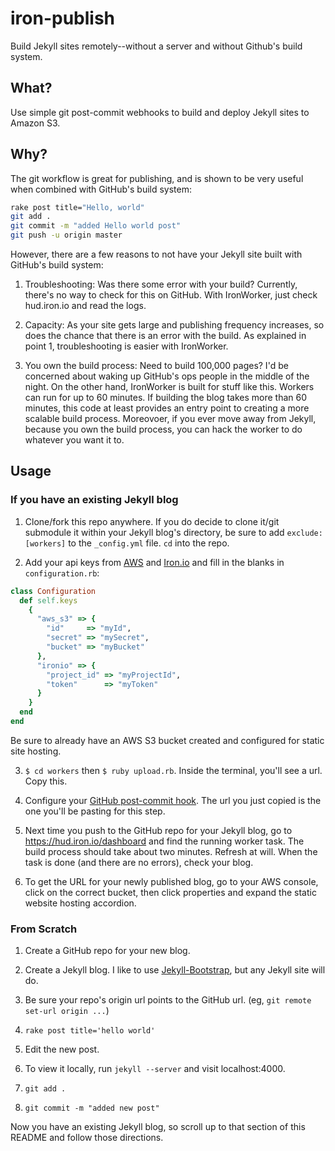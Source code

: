 # iron-publish

Build Jekyll sites remotely--without a server and without Github's build system.

## What?

Use simple git post-commit webhooks to build and deploy Jekyll sites to Amazon S3.

## Why?

The git workflow is great for publishing, and is shown to be very useful when combined with GitHub's build system:

```sh
rake post title="Hello, world"
git add .
git commit -m "added Hello world post"
git push -u origin master
```

However, there are a few reasons to not have your Jekyll site built with GitHub's build system:

1. Troubleshooting: Was there some error with your build? Currently, there's no way to check for this on GitHub. With IronWorker, just check hud.iron.io and read the logs.

2. Capacity: As your site gets large and publishing frequency increases, so does the chance that there is an error with the build. As explained in point 1, troubleshooting is easier with IronWorker.

3. You own the build process: Need to build 100,000 pages? I'd be concerned about waking up GitHub's ops people in the middle of the night. On the other hand, IronWorker is built for stuff like this. Workers can run for up to 60 minutes. If building the blog takes more than 60 minutes, this code at least provides an entry point to creating a more scalable build process. Moreovoer, if you ever move away from Jekyll, because you own the build process, you can hack the worker to do whatever you want it to.

## Usage

### If you have an existing Jekyll blog

1. Clone/fork this repo anywhere. If you do decide to clone it/git submodule it within your Jekyll blog's directory, be sure to add `exclude: [workers]` to the `_config.yml` file. `cd` into the repo.

2. Add your api keys from [AWS](http://aws.amazon.com/) and [Iron.io](http://iron.io) and fill in the blanks in `configuration.rb`: 

```ruby 
class Configuration
  def self.keys
    {
      "aws_s3" => {
        "id"     => "myId",
        "secret" => "mySecret",
        "bucket" => "myBucket"
      },
      "ironio" => {
        "project_id" => "myProjectId",
        "token"      => "myToken"
      }
    }
  end
end
```

Be sure to already have an AWS S3 bucket created and configured for static site hosting.

3. `$ cd workers` then `$ ruby upload.rb`. Inside the terminal, you'll see a url. Copy this.

4. Configure your [GitHub post-commit hook](https://help.github.com/articles/post-receive-hooks). The url you just copied is the one you'll be pasting for this step.

5. Next time you push to the GitHub repo for your Jekyll blog, go to https://hud.iron.io/dashboard and find the running worker task. The build process should take about two minutes. Refresh at will. When the task is done (and there are no errors), check your blog.

6. To get the URL for your newly published blog, go to your AWS console, click on the correct bucket, then click properties and expand the static website hosting accordion.

### From Scratch

1. Create a GitHub repo for your new blog.

2. Create a Jekyll blog. I like to use [Jekyll-Bootstrap](http://jekyllbootstrap.com/), but any Jekyll site will do.

3. Be sure your repo's origin url points to the GitHub url. (eg, `git remote set-url origin ...`)

4. `rake post title='hello world'`

5. Edit the new post.

6. To view it locally, run `jekyll --server` and visit localhost:4000.

7. `git add .`

8. `git commit -m "added new post"`

Now you have an existing Jekyll blog, so scroll up to that section of this README and follow those directions.
 

